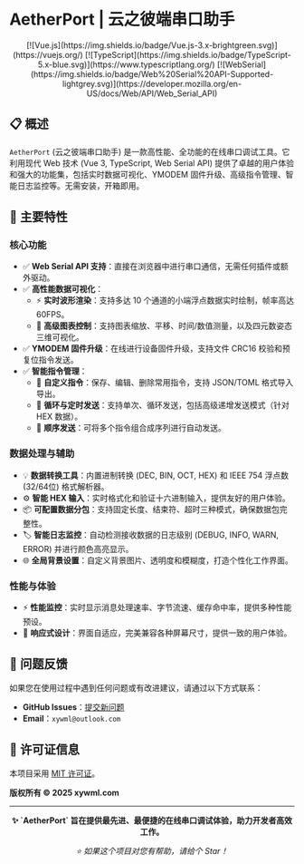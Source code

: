<a name="中文"></a>
# AetherPort | 云之彼端串口助手

<div align="center">
  [![Vue.js](https://img.shields.io/badge/Vue.js-3.x-brightgreen.svg)](https://vuejs.org/)
  [![TypeScript](https://img.shields.io/badge/TypeScript-5.x-blue.svg)](https://www.typescriptlang.org/)
  [![WebSerial](https://img.shields.io/badge/Web%20Serial%20API-Supported-lightgrey.svg)](https://developer.mozilla.org/en-US/docs/Web/API/Web_Serial_API)
</div>

## 📋 概述

`AetherPort` (云之彼端串口助手) 是一款高性能、全功能的在线串口调试工具。它利用现代 Web 技术 (Vue 3, TypeScript, Web Serial API) 提供了卓越的用户体验和强大的功能集，包括实时数据可视化、YMODEM 固件升级、高级指令管理、智能日志监控等。无需安装，开箱即用。

## 🚀 主要特性

### 核心功能
- ✅ **Web Serial API 支持**：直接在浏览器中进行串口通信，无需任何插件或额外驱动。
- ✅ **高性能数据可视化**：
  - ⚡ **实时波形渲染**：支持多达 10 个通道的小端浮点数据实时绘制，帧率高达 60FPS。
  - 🔬 **高级图表控制**：支持图表缩放、平移、时间/数值测量，以及四元数姿态三维可视化。
- ✅ **YMODEM 固件升级**：在线进行设备固件升级，支持文件 CRC16 校验和预复位指令发送。
- ✅ **智能指令管理**：
  - 📝 **自定义指令**：保存、编辑、删除常用指令，支持 JSON/TOML 格式导入导出。
  - 🔄 **循环与定时发送**：支持单次、循环发送，包括高级递增发送模式（针对 HEX 数据）。
  - 🔢 **顺序发送**：可将多个指令组合成序列进行自动发送。

### 数据处理与辅助
- 💡 **数据转换工具**：内置进制转换 (DEC, BIN, OCT, HEX) 和 IEEE 754 浮点数 (32/64位) 格式解析器。
- ⚙️ **智能 HEX 输入**：实时格式化和验证十六进制输入，提供友好的用户体验。
- 📦 **可配置数据分包**：支持固定长度、结束符、超时三种模式，确保数据包完整性。
- 🏷️ **智能日志监控**：自动检测接收数据的日志级别 (DEBUG, INFO, WARN, ERROR) 并进行颜色高亮显示。
- 🌐 **全局背景设置**：自定义背景图片、透明度和模糊度，打造个性化工作界面。

### 性能与体验
- ⚡ **性能监控**：实时显示消息处理速率、字节流速、缓存命中率，提供多种性能预设。
- 🚀 **响应式设计**：界面自适应，完美兼容各种屏幕尺寸，提供一致的用户体验。

## 🐛 问题反馈

如果您在使用过程中遇到任何问题或有改进建议，请通过以下方式联系：

- **GitHub Issues**：[提交新问题](https://github.com/xywml/AetherPort/issues/new)
- **Email**：`xywml@outlook.com`

## 📄 许可证信息

本项目采用 [MIT 许可证](LICENSE)。

**版权所有 © 2025 xywml.com**

---

<div align="center">
  <p><strong>✨ `AetherPort` 旨在提供最先进、最便捷的在线串口调试体验，助力开发者高效工作。</strong></p>
  <p><em>⭐ 如果这个项目对您有帮助，请给个 Star！</em></p>
</div>
